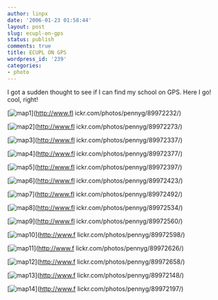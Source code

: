 ```yaml
---
author: linpx
date: '2006-01-23 01:58:44'
layout: post
slug: ecupl-on-gps
status: publish
comments: true
title: ECUPL ON GPS
wordpress_id: '239'
categories:
- photo
---
```


  
I got a sudden thought to see if I can find my school on GPS. Here I go! cool,
right!

[![map1](http://static.flickr.com/13/89972232_09c5937369_o.jpg)](http://www.fl
ickr.com/photos/pennyg/89972232/)

[![map2](http://static.flickr.com/26/89972273_28ce3a6a9c_o.jpg)](http://www.fl
ickr.com/photos/pennyg/89972273/)

[![map3](http://static.flickr.com/34/89972337_5dd673e850_o.jpg)](http://www.fl
ickr.com/photos/pennyg/89972337/)

[![map4](http://static.flickr.com/38/89972377_bbb2ed5e12_o.jpg)](http://www.fl
ickr.com/photos/pennyg/89972377/)

[![map5](http://static.flickr.com/28/89972397_efb81531ef_o.jpg)](http://www.fl
ickr.com/photos/pennyg/89972397/)

[![map6](http://static.flickr.com/25/89972423_0692ae7b6a_o.jpg)](http://www.fl
ickr.com/photos/pennyg/89972423/)

[![map7](http://static.flickr.com/22/89972492_c88dc63a8b_o.jpg)](http://www.fl
ickr.com/photos/pennyg/89972492/)

[![map8](http://static.flickr.com/28/89972534_a27ad79c09_o.jpg)](http://www.fl
ickr.com/photos/pennyg/89972534/)

[![map9](http://static.flickr.com/29/89972560_b7ecf66e3e_o.jpg)](http://www.fl
ickr.com/photos/pennyg/89972560/)

[![map10](http://static.flickr.com/36/89972598_4115c8a4f1_o.jpg)](http://www.f
lickr.com/photos/pennyg/89972598/)

[![map11](http://static.flickr.com/12/89972626_1902c0c65b_o.jpg)](http://www.f
lickr.com/photos/pennyg/89972626/)

[![map12](http://static.flickr.com/18/89972658_5511ce8e77_o.jpg)](http://www.f
lickr.com/photos/pennyg/89972658/)

[![map13](http://static.flickr.com/21/89972148_7659acbed2_o.jpg)](http://www.f
lickr.com/photos/pennyg/89972148/)

[![map14](http://static.flickr.com/25/89972197_c2c15e0aa7_o.jpg)](http://www.f
lickr.com/photos/pennyg/89972197/)

  
  

